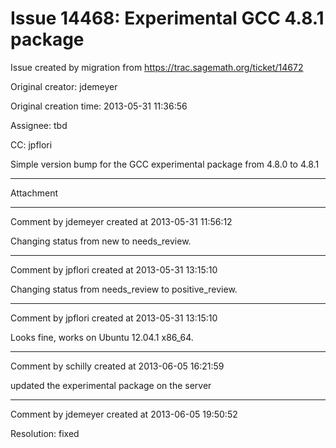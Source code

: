 # Issue 14468: Experimental GCC 4.8.1 package

Issue created by migration from https://trac.sagemath.org/ticket/14672

Original creator: jdemeyer

Original creation time: 2013-05-31 11:36:56

Assignee: tbd

CC:  jpflori

Simple version bump for the GCC experimental package from 4.8.0 to 4.8.1


---

Attachment


---

Comment by jdemeyer created at 2013-05-31 11:56:12

Changing status from new to needs_review.


---

Comment by jpflori created at 2013-05-31 13:15:10

Changing status from needs_review to positive_review.


---

Comment by jpflori created at 2013-05-31 13:15:10

Looks fine, works on Ubuntu 12.04.1 x86_64.


---

Comment by schilly created at 2013-06-05 16:21:59

updated the experimental package on the server


---

Comment by jdemeyer created at 2013-06-05 19:50:52

Resolution: fixed
